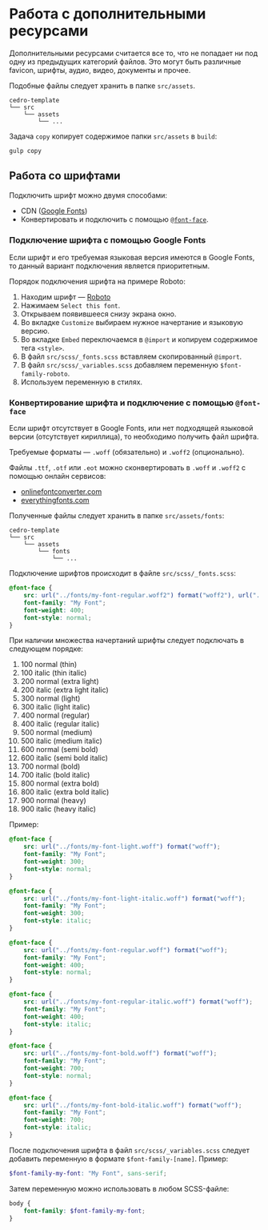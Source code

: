 # Работа с дополнительными ресурсами

Дополнительными ресурсами считается все то, что не попадает ни под одну из предыдущих категорий файлов.
Это могут быть различные favicon, шрифты, аудио, видео, документы и прочее.

Подобные файлы следует хранить в папке `src/assets`.

```text
cedro-template
└── src
    └── assets
        └── ...
```

Задача `copy` копирует содержимое папки `src/assets` в `build`:

```bash
gulp copy
```

## Работа со шрифтами

Подключить шрифт можно двумя способами:

* CDN ([Google Fonts](https://fonts.google.com/))
* Конвертировать и подключить с помощью [`@font-face`](https://developer.mozilla.org/ru/docs/Web/CSS/@font-face).

### Подключение шрифта с помощью Google Fonts

Если шрифт и его требуемая языковая версия имеются в Google Fonts, то данный вариант подключения является приоритетным.

Порядок подключения шрифта на примере Roboto:

1. Находим шрифт — [Roboto](https://fonts.google.com/specimen/Roboto)
2. Нажимаем `Select this font`.
3. Открываем появившееся снизу экрана окно.
4. Во вкладке `Customize` выбираем нужное начертание и языковую версию.
5. Во вкладке `Embed` переключаемся в `@import` и копируем содержимое тега `<style>`.
6. В файл `src/scss/_fonts.scss` вставляем скопированный `@import`.
7. В файл `src/scss/_variables.scss` добавляем переменную `$font-family-roboto`.
8. Используем переменную в стилях.

### Конвертирование шрифта и подключение с помощью `@font-face`

Если шрифт отсутствует в Google Fonts, или нет подходящей языковой версии (отсутствует кириллица), то необходимо получить файл шрифта.

Требуемые форматы — `.woff` (обязательно) и `.woff2` (опционально).

Файлы `.ttf`, `.otf` или `.eot` можно сконвертировать в `.woff` и `.woff2` с помощью онлайн сервисов:

* [onlinefontconverter.com](https://onlinefontconverter.com/)
* [everythingfonts.com](https://everythingfonts.com/)

Полученные файлы следует хранить в папке `src/assets/fonts`:

```text
cedro-template
└── src
    └── assets
        └── fonts
            └── ...
```

Подключение шрифтов происходит в файле `src/scss/_fonts.scss`:

```scss
@font-face {
    src: url("../fonts/my-font-regular.woff2") format("woff2"), url("../fonts/my-font-regular.woff") format("woff");
    font-family: "My Font";
    font-weight: 400;
    font-style: normal;
}
```

При наличии множества начертаний шрифты следует подключать в следующем порядке:

1. 100 normal (thin)
2. 100 italic (thin italic)
3. 200 normal (extra light)
4. 200 italic (extra light italic)
5. 300 normal (light)
6. 300 italic (light italic)
7. 400 normal (regular)
8. 400 italic (regular italic)
9. 500 normal (medium)
10. 500 italic (medium italic)
11. 600 normal (semi bold)
12. 600 italic (semi bold italic)
13. 700 normal (bold)
14. 700 italic (bold italic)
15. 800 normal (extra bold)
16. 800 italic (extra bold italic)
17. 900 normal (heavy)
18. 900 italic (heavy italic)

Пример:

```scss
@font-face {
    src: url("../fonts/my-font-light.woff") format("woff");
    font-family: "My Font";
    font-weight: 300;
    font-style: normal;
}

@font-face {
    src: url("../fonts/my-font-light-italic.woff") format("woff");
    font-family: "My Font";
    font-weight: 300;
    font-style: italic;
}

@font-face {
    src: url("../fonts/my-font-regular.woff") format("woff");
    font-family: "My Font";
    font-weight: 400;
    font-style: normal;
}

@font-face {
    src: url("../fonts/my-font-regular-italic.woff") format("woff");
    font-family: "My Font";
    font-weight: 400;
    font-style: italic;
}

@font-face {
    src: url("../fonts/my-font-bold.woff") format("woff");
    font-family: "My Font";
    font-weight: 700;
    font-style: normal;
}

@font-face {
    src: url("../fonts/my-font-bold-italic.woff") format("woff");
    font-family: "My Font";
    font-weight: 700;
    font-style: italic;
}
```

После подключения шрифта в файл `src/scss/_variables.scss` следует добавить переменную в формате `$font-family-[name]`.
Пример:

```scss
$font-family-my-font: "My Font", sans-serif;
```

Затем переменную можно использовать в любом SCSS-файле:

```scss
body {
    font-family: $font-family-my-font;
}
```
